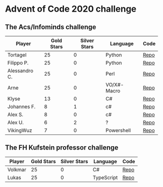 # Advent of Code 2020 challenge

## The Acs/Infominds challenge

| Player | Gold Stars | Silver Stars | Language | Code |
|--|--|--|--|--|
| Tortagel | 25 | 0 | Python | [Repo](https://github.com/tortagel/advent-of-code-2020) |
| Filippo P. | 25 | 0 | Python | [Repo]() |
| Alessandro C. | 25 | 0 | Perl | [Repo](https://github.com/acortiana/advent_of_code_2020) |
| Arne | 25 | 0 | VO/X#-Macro | [Repo](https://github.com/ArneOrtlinghaus/Adventofcode2020) |
| Klyse | 13 | 0 | C# | [Repo](https://github.com/klyse/AdventOfCode2020) |
| Johannes F. | 8 | 1 | c#| [Repo]() |
| Alex S. | 8 | 0 | c# | [Repo]() |
| Alex U. | 6 | 2 | ? | [Repo](https://github.com/defcore/AoC2020) |
| VikingWuz | 7 | 0 |  Powershell | [Repo]() |
  
## The FH Kufstein professor challenge

| Player | Gold Stars | Silver Stars | Language | Code |
|--|--|--|--|--|
| Volkmar | 25 | 0 | C# | [Repo](https://github.com/VolkmarR/AdventOfCode2020) |
| Lukas  | 25 | 0 | TypeScript | [Repo]() |
